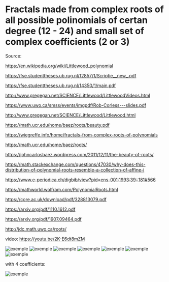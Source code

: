 # Fractals made from complex roots of all possible polinomials of certan degree (12 - 24) and small set of complex coefficients (2 or 3)
 
 Source:
 
 https://en.wikipedia.org/wiki/Littlewood_polynomial
 
 https://fse.studenttheses.ub.rug.nl/12857/1/Scriptie__new_.pdf
 
 https://fse.studenttheses.ub.rug.nl/14350/1/main.pdf
 
 http://www.gregegan.net/SCIENCE/Littlewood/LittlewoodVideos.html
 
 https://www.uwo.ca/smss/events/imgpdf/Rob-Corless---slides.pdf
 
 http://www.gregegan.net/SCIENCE/Littlewood/Littlewood.html
 
 https://math.ucr.edu/home/baez/roots/beauty.pdf
 
 https://wiegreffe.info/home/fractals-from-complex-roots-of-polynomials
 
 https://math.ucr.edu/home/baez/roots/
 
 https://johncarlosbaez.wordpress.com/2011/12/11/the-beauty-of-roots/
 
 https://math.stackexchange.com/questions/47030/why-does-this-distribution-of-polynomial-roots-resemble-a-collection-of-affine-i
 
 https://www.e-periodica.ch/digbib/view?pid=ens-001:1993:39::181#566
 
 https://mathworld.wolfram.com/PolynomialRoots.html
 
 https://core.ac.uk/download/pdf/328813079.pdf
 
 https://arxiv.org/pdf/1110.1612.pdf
 
 https://arxiv.org/pdf/1907.09464.pdf
 
 http://jdc.math.uwo.ca/roots/
 
 video: https://youtu.be/2K-E6dt8mZM
 
![exemple](https://i.imgur.com/IXH75LV.png)
![exemple](https://i.imgur.com/myk55YG.png)
![exemple](https://i.imgur.com/zbLSz5d.png)
![exemple](https://i.imgur.com/eaqUX22.png)
![exemple](https://i.imgur.com/U5aAoer.png)
![exemple](https://i.imgur.com/Jg87gil.png)
![exemple](https://i.imgur.com/KjY41Ah.png)

with 4 coefficients:

![exemple](https://i.imgur.com/qqArssw.png)
